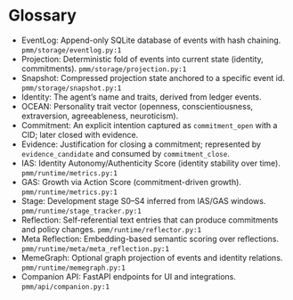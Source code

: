 # Glossary

- EventLog: Append-only SQLite database of events with hash chaining. `pmm/storage/eventlog.py:1`
- Projection: Deterministic fold of events into current state (identity, commitments). `pmm/storage/projection.py:1`
- Snapshot: Compressed projection state anchored to a specific event id. `pmm/storage/snapshot.py:1`
- Identity: The agent’s name and traits, derived from ledger events.
- OCEAN: Personality trait vector (openness, conscientiousness, extraversion, agreeableness, neuroticism).
- Commitment: An explicit intention captured as `commitment_open` with a CID; later closed with evidence.
- Evidence: Justification for closing a commitment; represented by `evidence_candidate` and consumed by `commitment_close`.
- IAS: Identity Autonomy/Authenticity Score (identity stability over time). `pmm/runtime/metrics.py:1`
- GAS: Growth via Action Score (commitment-driven growth). `pmm/runtime/metrics.py:1`
- Stage: Development stage S0–S4 inferred from IAS/GAS windows. `pmm/runtime/stage_tracker.py:1`
- Reflection: Self-referential text entries that can produce commitments and policy changes. `pmm/runtime/reflector.py:1`
- Meta Reflection: Embedding-based semantic scoring over reflections. `pmm/runtime/meta/meta_reflection.py:1`
- MemeGraph: Optional graph projection of events and identity relations. `pmm/runtime/memegraph.py:1`
- Companion API: FastAPI endpoints for UI and integrations. `pmm/api/companion.py:1`

